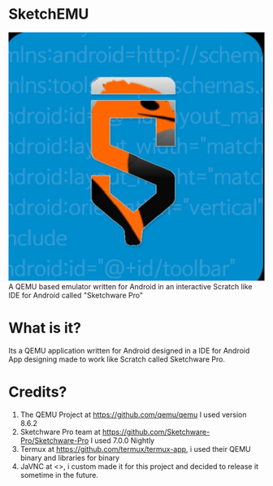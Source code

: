 # SketchEMU
![SketchEMU logo](1750947556267.jpg)
A QEMU based emulator written for Android in an interactive Scratch like IDE for Android called "Sketchware Pro"

# What is it?

Its a QEMU application written for Android designed in a IDE for Android App designing made to work like Scratch called Sketchware Pro.

# Credits?

1. The QEMU Project at https://github.com/qemu/qemu I used version 8.6.2
2. Sketchware Pro team at https://github.com/Sketchware-Pro/Sketchware-Pro I used 7.0.0 Nightly
3. Termux at https://github.com/termux/termux-app, i used their QEMU binary and libraries for binary
4. JaVNC at <>, i custom made it for this project and decided to release it sometime in the future.
